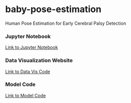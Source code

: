 # baby-pose-estimation
Human Pose Estimation for Early Cerebral Palsy Detection

### Jupyter Notebook
[Link to Jupyter Notebook](https://github.com/TushnaE/baby-pose-estimation/blob/main/HumanPoseEstimation/pytorch-openpose/Human%20Pose%20Estimation%20Demo(s).ipynb)


### Data Visualization Website
[Link to Data Vis Code](https://github.com/TushnaE/baby-pose-estimation/blob/main/HumanPoseEstimation/first_app.py)

### Model Code
[Link to Model Code](https://github.com/TushnaE/baby-pose-estimation/tree/main/HumanPoseEstimation/pytorch-openpose)
